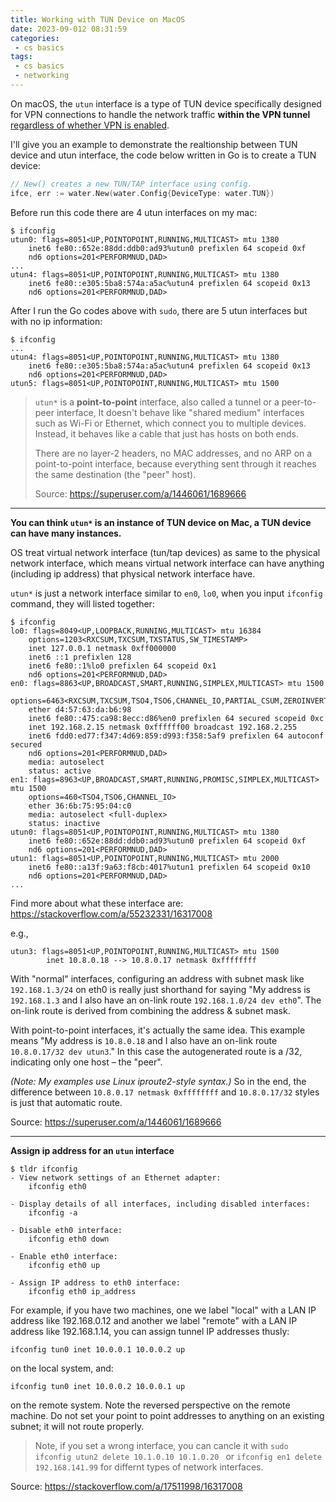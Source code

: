 ```yaml
---
title: Working with TUN Device on MacOS
date: 2023-09-012 08:31:59
categories:
 - cs basics
tags:
 - cs basics
 - networking
---
```


On macOS, the `utun` interface is a type of TUN device specifically designed for VPN connections to handle the network traffic **within the VPN tunnel** [regardless of whether VPN is enabled](https://apple.stackexchange.com/questions/310220/who-creates-utun0-adapter). 

I'll give you an example to demonstrate the realtionship between TUN device and utun interface, the code below written in Go is to create a TUN device:

```go
// New() creates a new TUN/TAP interface using config.
ifce, err := water.New(water.Config{DeviceType: water.TUN})
```

Before run this code there are 4 utun interfaces on my mac:

```shell
$ ifconfig
utun0: flags=8051<UP,POINTOPOINT,RUNNING,MULTICAST> mtu 1380
	inet6 fe80::652e:88dd:ddb0:ad93%utun0 prefixlen 64 scopeid 0xf 
	nd6 options=201<PERFORMNUD,DAD>
...
utun4: flags=8051<UP,POINTOPOINT,RUNNING,MULTICAST> mtu 1380
	inet6 fe80::e305:5ba8:574a:a5ac%utun4 prefixlen 64 scopeid 0x13 
	nd6 options=201<PERFORMNUD,DAD>
```

After I run the Go codes above with `sudo`, there are 5 utun interfaces but with no ip information:

```shell
$ ifconfig
...
utun4: flags=8051<UP,POINTOPOINT,RUNNING,MULTICAST> mtu 1380
	inet6 fe80::e305:5ba8:574a:a5ac%utun4 prefixlen 64 scopeid 0x13 
	nd6 options=201<PERFORMNUD,DAD>
utun5: flags=8051<UP,POINTOPOINT,RUNNING,MULTICAST> mtu 1500
```

> `utun*` is a **point-to-point** interface, also called a tunnel or a peer-to-peer interface, It doesn't behave like "shared medium" interfaces such as Wi-Fi or Ethernet, which connect you to multiple devices. Instead, it behaves like a cable that just has hosts on both ends. 
>
> There are no layer-2 headers, no MAC addresses, and no ARP on a point-to-point interface, because everything sent through it reaches the same destination (the "peer" host).
>
> Source: https://superuser.com/a/1446061/1689666

----

**You can think `utun*` is an instance of TUN device on Mac, a TUN device can have many instances.**

OS treat virtual network interface (tun/tap devices) as same to the physical network interface, which means virtual network interface can have anything (including ip address) that physical network interface have. 

`utun*` is just a network interface similar to `en0`, `lo0`, when you input `ifconfig` command, they will listed together:

```shell
$ ifconfig     
lo0: flags=8049<UP,LOOPBACK,RUNNING,MULTICAST> mtu 16384
	options=1203<RXCSUM,TXCSUM,TXSTATUS,SW_TIMESTAMP>
	inet 127.0.0.1 netmask 0xff000000 
	inet6 ::1 prefixlen 128 
	inet6 fe80::1%lo0 prefixlen 64 scopeid 0x1 
	nd6 options=201<PERFORMNUD,DAD>
en0: flags=8863<UP,BROADCAST,SMART,RUNNING,SIMPLEX,MULTICAST> mtu 1500
	options=6463<RXCSUM,TXCSUM,TSO4,TSO6,CHANNEL_IO,PARTIAL_CSUM,ZEROINVERT_CSUM>
	ether d4:57:63:da:b6:98 
	inet6 fe80::475:ca98:8ecc:d86%en0 prefixlen 64 secured scopeid 0xc 
	inet 192.168.2.15 netmask 0xffffff00 broadcast 192.168.2.255
	inet6 fdd0:ed77:f347:4d69:859:d993:f358:5af9 prefixlen 64 autoconf secured 
	nd6 options=201<PERFORMNUD,DAD>
	media: autoselect
	status: active
en1: flags=8963<UP,BROADCAST,SMART,RUNNING,PROMISC,SIMPLEX,MULTICAST> mtu 1500
	options=460<TSO4,TSO6,CHANNEL_IO>
	ether 36:6b:75:95:04:c0 
	media: autoselect <full-duplex>
	status: inactive
utun0: flags=8051<UP,POINTOPOINT,RUNNING,MULTICAST> mtu 1380
	inet6 fe80::652e:88dd:ddb0:ad93%utun0 prefixlen 64 scopeid 0xf 
	nd6 options=201<PERFORMNUD,DAD>
utun1: flags=8051<UP,POINTOPOINT,RUNNING,MULTICAST> mtu 2000
	inet6 fe80::a13f:9a63:f8cb:4017%utun1 prefixlen 64 scopeid 0x10 
	nd6 options=201<PERFORMNUD,DAD>
...
```

Find more about what these interface are: https://stackoverflow.com/a/55232331/16317008

e.g.,

```shell
utun3: flags=8051<UP,POINTOPOINT,RUNNING,MULTICAST> mtu 1500
        inet 10.8.0.18 --> 10.8.0.17 netmask 0xffffffff
```

With "normal" interfaces, configuring an address with subnet mask like `192.168.1.3/24` on eth0 is really just shorthand for saying "My address is `192.168.1.3` and I also have an on-link route `192.168.1.0/24 dev eth0`". The on-link route is derived from combining the address & subnet mask.

With point-to-point interfaces, it's actually the same idea. This example means "My address is `10.8.0.18` and I also have an on-link route `10.8.0.17/32 dev utun3`." In this case the autogenerated route is a /32, indicating only one host – the "peer".

*(Note: My examples use Linux iproute2-style syntax.)* So in the end, the difference between `10.8.0.17 netmask 0xffffffff` and `10.8.0.17/32` styles is just that automatic route. 

Source: https://superuser.com/a/1446061/1689666

-----

**Assign ip address for an `utun` interface**

```shell
$ tldr ifconfig
- View network settings of an Ethernet adapter:
    ifconfig eth0

- Display details of all interfaces, including disabled interfaces:
    ifconfig -a

- Disable eth0 interface:
    ifconfig eth0 down

- Enable eth0 interface:
    ifconfig eth0 up

- Assign IP address to eth0 interface:
    ifconfig eth0 ip_address
```

For example, if you have two machines, one we label "local" with a LAN IP address like 192.168.0.12 and another we label "remote" with a LAN IP address like 192.168.1.14, you can assign tunnel IP addresses thusly:

```shell
ifconfig tun0 inet 10.0.0.1 10.0.0.2 up
```

on the local system, and:

```shell
ifconfig tun0 inet 10.0.0.2 10.0.0.1 up
```

on the remote system. Note the reversed perspective on the remote machine. Do not set your point to point addresses to anything on an existing subnet; it will not route properly.

> Note, if you set a wrong interface, you can cancle it with  `sudo ifconfig utun2 delete 10.1.0.10 10.1.0.20 ` or `ifconfig en1 delete 192.168.141.99` for differnt types of network interfaces.

Source: https://stackoverflow.com/a/17511998/16317008